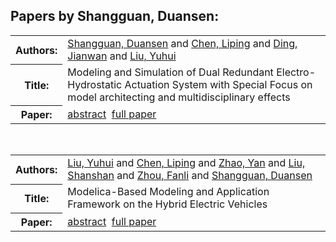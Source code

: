 <h2>Papers by Shangguan, Duansen:</h2>
<!-- Begin papers -->
<table>
<tr><th>Authors:</th><td>
<a href="../authors/author_222.html">Shangguan, Duansen</a> and 
<a href="../authors/author_041.html">Chen, Liping</a> and 
<a href="../authors/author_051.html">Ding, Jianwan</a> and 
<a href="../authors/author_155.html">Liu, Yuhui</a>
</td></tr>
<tr><th>Title:  </th><td>Modeling and Simulation of Dual Redundant Electro-Hydrostatic Actuation System with Special Focus on model architecting and multidisciplinary effects</td></tr>
<tr><th>Paper:  </th><td><a href="../abstracts/Modelica2019abstract4C1.pdf">abstract</a>&nbsp;&nbsp;<a href="../papers/Modelica2019paper4C1.pdf">full paper</a></td></tr>
</table>
<br>
<table>
<tr><th>Authors:</th><td>
<a href="../authors/author_155.html">Liu, Yuhui</a> and 
<a href="../authors/author_041.html">Chen, Liping</a> and 
<a href="../authors/author_264.html">Zhao, Yan</a> and 
<a href="../authors/author_154.html">Liu, Shanshan</a> and 
<a href="../authors/author_265.html">Zhou, Fanli</a> and 
<a href="../authors/author_222.html">Shangguan, Duansen</a>
</td></tr>
<tr><th>Title:  </th><td>Modelica-Based Modeling and Application Framework on the Hybrid Electric Vehicles</td></tr>
<tr><th>Paper:  </th><td><a href="../abstracts/Modelica2019abstractP11.pdf">abstract</a>&nbsp;&nbsp;<a href="../papers/Modelica2019paperP11.pdf">full paper</a></td></tr>
</table>
<br>
<!-- End papers -->